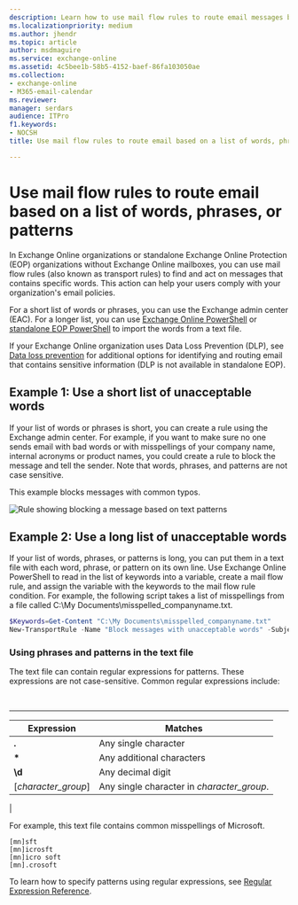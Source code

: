 ```yaml
---
description: Learn how to use mail flow rules to route email messages based on their contents in Exchange Online.
ms.localizationpriority: medium
ms.author: jhendr
ms.topic: article
author: msdmaguire
ms.service: exchange-online
ms.assetid: 4c5bee1b-58b5-4152-baef-86fa103050ae
ms.collection: 
- exchange-online
- M365-email-calendar
ms.reviewer: 
manager: serdars
audience: ITPro
f1.keywords:
- NOCSH
title: Use mail flow rules to route email based on a list of words, phrases, or patterns in Exchange Online

---
```


# Use mail flow rules to route email based on a list of words, phrases, or patterns

In Exchange Online organizations or standalone Exchange Online Protection (EOP) organizations without Exchange Online mailboxes, you can use mail flow rules (also known as transport rules) to find and act on messages that contains specific words. This action can help your users comply with your organization's email policies.

For a short list of words or phrases, you can use the Exchange admin center (EAC). For a longer list, you can use [Exchange Online PowerShell](/powershell/exchange/connect-to-exchange-online-powershell) or [standalone EOP PowerShell](/powershell/exchange/connect-to-exchange-online-protection-powershell) to import the words from a text file.

If your Exchange Online organization uses Data Loss Prevention (DLP), see [Data loss prevention](../../security-and-compliance/data-loss-prevention/data-loss-prevention.md) for additional options for identifying and routing email that contains sensitive information (DLP is not available in standalone EOP).

## Example 1: Use a short list of unacceptable words

If your list of words or phrases is short, you can create a rule using the Exchange admin center. For example, if you want to make sure no one sends email with bad words or with misspellings of your company name, internal acronyms or product names, you could create a rule to block the message and tell the sender. Note that words, phrases, and patterns are not case sensitive.

This example blocks messages with common typos.

![Rule showing blocking a message based on text patterns](../../media/a8489cbb-be59-4890-ae30-1431703eeb88.png)

## Example 2: Use a long list of unacceptable words

If your list of words, phrases, or patterns is long, you can put them in a text file with each word, phrase, or pattern on its own line. Use Exchange Online PowerShell to read in the list of keywords into a variable, create a mail flow rule, and assign the variable with the keywords to the mail flow rule condition. For example, the following script takes a list of misspellings from a file called C:\My Documents\misspelled_companyname.txt.

```PowerShell
$Keywords=Get-Content "C:\My Documents\misspelled_companyname.txt"
New-TransportRule -Name "Block messages with unacceptable words" -SubjectOrBodyContainsWords $Keywords -SentToScope "NotInOrganization" -RejectMessageReasonText "Do not use internal acronyms, product names, or misspellings in external communications."
```

### Using phrases and patterns in the text file

The text file can contain regular expressions for patterns. These expressions are not case-sensitive. Common regular expressions include:

<br>

****

|Expression|Matches|
|---|---|
|**.**|Any single character|
|**\***|Any additional characters|
|**\d**|Any decimal digit|
|[*character_group*]|Any single character in *character_group*.|
|

For example, this text file contains common misspellings of Microsoft.

```text
[mn]sft
[mn]icrosft
[mn]icro soft
[mn].crosoft
```

To learn how to specify patterns using regular expressions, see [Regular Expression Reference](/dotnet/standard/base-types/regular-expression-language-quick-reference).
